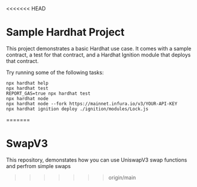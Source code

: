 <<<<<<< HEAD
# Sample Hardhat Project

This project demonstrates a basic Hardhat use case. It comes with a sample contract, a test for that contract, and a Hardhat Ignition module that deploys that contract.

Try running some of the following tasks:

```shell
npx hardhat help
npx hardhat test
REPORT_GAS=true npx hardhat test
npx hardhat node
npx hardhat node --fork https://mainnet.infura.io/v3/YOUR-API-KEY
npx hardhat ignition deploy ./ignition/modules/Lock.js
```
=======
# SwapV3
This repository, demonstates how you can use UniswapV3 swap functions and perfrom simple swaps
>>>>>>> origin/main
